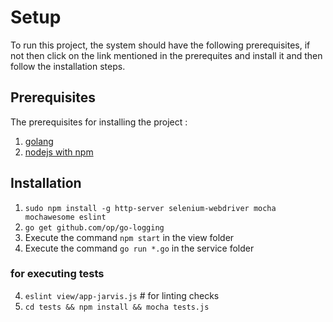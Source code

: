 # Setup

To run this project, the system should have the following prerequisites, if not then click on the link mentioned in the prerequites and install it and then follow the installation steps.

## Prerequisites

The prerequisites for installing the project :
1. [golang](https://golang.org/dl/ "Install GOLang")
2. [nodejs with npm](https://nodejs.org/en/download/ )


## Installation
1. `sudo npm install -g http-server selenium-webdriver mocha mochawesome eslint`
2. `go get github.com/op/go-logging`
3.  Execute the command `npm start` in the view folder
4.  Execute the command `go run *.go` in the service folder
### for executing tests
4. `eslint view/app-jarvis.js` # for linting checks
5. `cd tests && npm install && mocha tests.js`
